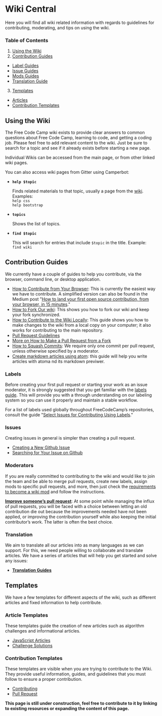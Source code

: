 # Wiki Central

Here you will find all wiki related information with regards to guidelines for contributing, moderating, and tips on using the wiki.

### Table of Contents

1. [Using the Wiki](#using-the-wiki)
2. [Contribution Guides](#contribution-guides)
  - [Label Guides](#labels)
  - [Issue Guides](#issues)
  - [Mods Guides](#moderators)
  - [Translation Guide](#translation)
3. [Templates](#templates)
  - [Articles](#article-templates)
  - [Contribution Templates](#contribution-templates)

## Using the Wiki

The Free Code Camp wiki exists to provide clear answers to common questions about Free Code Camp, learning to code, and getting a coding job. Please feel free to add relevant content to the wiki. Just be sure to search for a topic and see if it already exists before starting a new page.

Individual Wikis can be accessed from the main page, or from other linked wiki pages.

You can also access wiki pages from Gitter using Camperbot:

- **`help $topic`**

  Finds related materials to that topic, usually a page from the [wiki](https://github.com/FreeCodeCamp/freecodecamp/wiki). Examples:   
   `help css`   
   `help bootstrap`

- **`topics`**

  Shows the list of topics.

- **`find $topic`**

  This will search for entries that include `$topic` in the title. Example:   
  `find wiki`

## Contribution Guides

We currently have a couple of guides to help you contribute, via the browser, command line, or desktop application.

- [How to Contribute from Your Browser](Wiki-Contribute-Online): This is currently the easiest way we have to contribute. A simplified version can also be found in the Medium post "[How to land your first open source contribution, from your browser, in 15 minutes](https://medium.freecodecamp.com/how-to-land-your-first-open-source-contribution-from-your-browser-in-15-minutes-756d9bbf81ad)."
- [How to Fork Our wiki](Wiki-Contribute-Fork): This shows you how to fork our wiki and keep your fork synchronized.
- [How to Contribute to the Wiki Locally](Wiki-Contribute-Local-GUI): This guide shows you how to make changes to the wiki from a local copy on your computer; it also works for contributing to the main repository.
- [Pull Request Guidelines](PULL_REQUEST_TEMPLATE)
- [More on How to Make a Pull Request from a Fork](Pull-Request-Contribute)
- [How to Squash Commits](Git-Squash): We require only one commit per pull request, unless otherwise specified by a moderator.
- [Create markdown articles using atom](Wiki-Create-Articles-With-Atom): this guide will help you write articles with atoma nd its markdown previwer.

### Labels

Before creating your first pull request or starting your work as an issue moderator, it is strongly suggested that you get familiar with the [labels guide](Wiki-Labels-Guide). This will provide you with a through understanding on our labeling system so you can use it properly and maintain a stable workflow.

For a list of labels used globally throughout FreeCodeCamp’s repositories, consult the guide "[Select Issues for Contributing Using Labels](FreeCodeCamp-Issue-Labels)."

### Issues

Creating issues in general is simpler than creating a pull request.

- [Creating a New Github Issue](Creating-A-New-Github-Issue)
- [Searching for Your Issue on Github](Search-Existing-Issue)

### Moderators

If you are really committed to contributing to the wiki and  would like to join the team and be able to merge pull requests, create new labels, assign mods to specific pull requests, and more, then just check the [requirements to become a wiki mod](Wiki-Become-A-Mod) and follow the instructions.

[**Improve someone’s pull request**](Wiki-Improve-PR): At some point while managing the influx of pull requests, you will be faced with a choice between letting an old contribution die out because the improvements needed have not been applied, or improving the contribution yourself while also keeping the initial contributor’s work. The latter is often the best choice.

### Translation

We aim to translate all our articles into as many languages as we can support. For this, we need people willing to collaborate and translate articles. We have a series of articles that will help you get started and solve any issues:

- [**Translation Guides**](Translation-Guide)

## Templates

We have a few templates for different aspects of the wiki, such as different articles and fixed information to help contribute.

### Article Templates

These templates guide the creation of new articles such as algorithm challenges and informational articles.

- [JavaScript Articles](Wiki-Template-JavaScript)
- [Challenge Solutions](Wiki-Template-Challenge-Solution)

### Contribution Templates

These templates are visible when you are trying to contribute to the Wiki. They provide useful information, guides, and guidelines that you must follow to ensure a proper contribution.

- [Contributing](CONTRIBUTING)
- [Pull Request](PULL_REQUEST_TEMPLATE)

**This page is still under construction, feel free to contribute to it by linking to existing resources or expanding the content of this page.**
